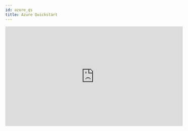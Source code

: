 ```yaml
---
id: azure_qs
title: Azure Quickstart
---
```


<iframe width="560" height="315" src="https://www.youtube.com/embed/yp1igUYl4lc" frameborder="0" allow="accelerometer; autoplay; encrypted-media; gyroscope; picture-in-picture" allowfullscreen></iframe>
